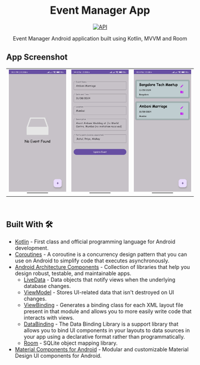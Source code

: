 <h1 align="center">Event Manager App</h1>

<p align="center">
  <a href="https://android-arsenal.com/api?level=21"><img alt="API" src="https://img.shields.io/badge/API-21%2B-brightgreen.svg?style=flat"/></a>
</p>

<p align="center"> 
Event Manager Android application built using Kotlin, MVVM and Room 
</p>

## App Screenshot

<table>
  <tr>
    <td><img src="https://github.com/rahul6975/EventManager/blob/master/screenshots/Screenshot_2024-08-03-22-11-49-137_com.rahul.eventmanager.jpg" width="200"/></td>
    <td><img src="https://github.com/rahul6975/EventManager/blob/master/screenshots/Screenshot_2024-08-03-22-14-14-362_com.rahul.eventmanager.jpg" width="200"/></td>
    <td><img src="https://github.com/rahul6975/EventManager/blob/master/screenshots/Screenshot_2024-08-03-22-14-24-521_com.rahul.eventmanager.jpg" width="200"/></td>
  </tr>
  
  <tr>
  </tr>
 </table>

<br>

## Built With 🛠
- [Kotlin](https://kotlinlang.org/) - First class and official programming language for Android development.
- [Coroutines](https://kotlinlang.org/docs/reference/coroutines-overview.html) - A coroutine is a concurrency design pattern that you can use on Android to simplify code that executes asynchronously.
- [Android Architecture Components](https://developer.android.com/topic/libraries/architecture) - Collection of libraries that help you design robust, testable, and maintainable apps.
  - [LiveData](https://developer.android.com/topic/libraries/architecture/livedata) - Data objects that notify views when the underlying database changes.
  - [ViewModel](https://developer.android.com/topic/libraries/architecture/viewmodel) - Stores UI-related data that isn't destroyed on UI changes. 
  - [ViewBinding](https://developer.android.com/topic/libraries/view-binding) - Generates a binding class for each XML layout file present in that module and allows you to more easily write code that interacts with views.
  - [DataBinding](https://developer.android.com/topic/libraries/data-binding) - The Data Binding Library is a support library that allows you to bind UI components in your layouts to data sources in your app using a declarative format rather than programmatically.
  - [Room](https://developer.android.com/topic/libraries/architecture/room) - SQLite object mapping library.
- [Material Components for Android](https://github.com/material-components/material-components-android) - Modular and customizable Material Design UI components for Android.

<br>
